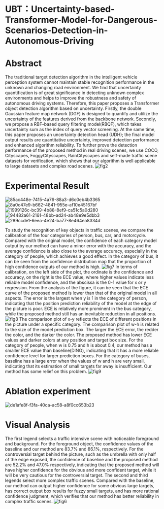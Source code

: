 # UBT：Uncertainty-based-Transformer-Model-for-Dangerous-Scenarios-Detection-in-Autonomous-Driving


# Abstract
The traditional target detection algorithm in the intelligent vehicle perception system cannot maintain stable recognition performance in the unknown and changing road environment. We find that uncertainty quantification is of great significance in detecting unknown complex environments and helps to improve the robustness and safety of autonomous driving systems. Therefore, this paper proposes a Transformer object detection algorithm based on uncertainty. Firstly, the double Gaussian feature map network (DGF) is designed to quantify and utilize the uncertainty of the features derived from the backbone network. Secondly, we propose a RBF-based query filtering model(RBQF), which takes uncertainty sum as the index of query vector screening. At the same time, this paper proposes an uncertainty detection head (UDH); the final model output results are quantitative uncertainty, improved detection performance and enhanced algorithm reliability. To further prove the detection performance of the proposed method in real driving scenes, we use COCO, Cityscapes, FoggyCityscapes, RainCityscapes and self-made traffic scene datasets for verification, which shows that our algorithm is well applicable to large datasets and complex road scenes. 
![fig2](https://github.com/user-attachments/assets/b6ad09e6-30cd-4d60-a7e7-c6834053b509)


# Experimental Result
![85ac448e-7415-4a76-88a3-d6c0eb4b3365](https://github.com/user-attachments/assets/37d0bacf-3cc0-4f3e-93ad-974ea9a5a218)
![8a0c47e9-b662-4841-955e-af10e45167bf](https://github.com/user-attachments/assets/fb19ed5b-d539-4b79-a829-c9206532c318)
![1999126c-bc39-4b88-8ef9-ca51c5a0d280](https://github.com/user-attachments/assets/42d1c7d3-535c-4a44-9ed2-13904516b6a0)
![94482a61-2161-48bb-ad24-ab48e9e5dbb3](https://github.com/user-attachments/assets/b36fa958-30d4-440b-b45c-09ccacb3b29f)
![289ccde1-6eea-4e24-ba77-8e464ea8334d](https://github.com/user-attachments/assets/cd4a7077-fdbb-490c-a3c3-93e1273dc77b)

To study the recognition of key objects in traffic scenes, we compare the calibration of the four categories of person, bus, car, and motorcycle. Compared with the original model, the confidence of each category model output by our method can have a minor error with the accuracy, and the average confidence is also close to the average accuracy, especially in the category of people, which achieves a good effect. In the category of bus, it can be seen from the confidence distribution map that the proportion of high confidence outputs of our method is high.
![fig7](https://github.com/user-attachments/assets/0443f1db-007c-4cfb-8eed-109ff12a9807)
In terms of calibration, on the left side of the plot, the ordinate is the confidence and accuracy, on the right is the ECE value, where higher values indicate less reliable model confidence, and the abscissa is the 0-1 value for x or y regression. From the analysis of the figure, it can be seen that the ECE curve of the proposed method is lower than that of the original model in all aspects. The error is the largest when y is 1 in the category of person, indicating that the position prediction reliability of the model at the edge of the picture is poor. ECE is relatively more prominent in the bus category, while the proposed method still has an inevitable reduction in all positions.
![fig8](https://github.com/user-attachments/assets/e8885088-8ae3-491e-8366-79a74805c99b)
The comparison plot of x-y reflects the ECE of different positions in the picture under a specific category. The comparison plot of w-h is related to the size of the model prediction box. The larger the ECE error, the redder the color, and the darker the color. The proposed method has lower ECE values and darker colors at any position and target box size. For the category of people, when w is 0.75 and h is about 0.4, our method has a smaller ECE value than baseline(DINO), indicating that it has a more reliable confidence level for larger prediction boxes. For the category of buses, baseline has a large error when the values of w and h are very small, indicating that its estimation of small targets far away is insufficient. Our method has some relief on this problem.
![fig9](https://github.com/user-attachments/assets/5899c1a9-d56b-44f0-98f2-9326cfa18103)
# Ablation experiment
![de1afe8f-f3fa-40ca-ac58-a8f0cc653b23](https://github.com/user-attachments/assets/d95199bc-965a-4d0f-8e33-56f4ac1e502d)
# Visual Analysis
The first legend selects a traffic intensive scene with noticeable foreground and background. For the foreground object, the confidence values of the baseline and our method are 83.7% and 86.1%, respectively. For the controversial target behind the picture, such as the umbrella with only half of the edge exposed, the confidence of baseline and the proposed method are 52.2% and 47.0% respectively, indicating that the proposed method will have higher confidence for the obvious and more confident target, while it will be very cautious for the controversial target. The second and third legends select more complex traffic scenes. Compared with the baseline, our method can output higher confidence for some obvious large targets, has correct output box results for fuzzy small targets, and has more rational confidence judgment, which verifies that our method has better reliability in complex traffic scenes.
![fig6](https://github.com/user-attachments/assets/35c3aea2-c0a0-4723-8056-66da7fb5a787)

